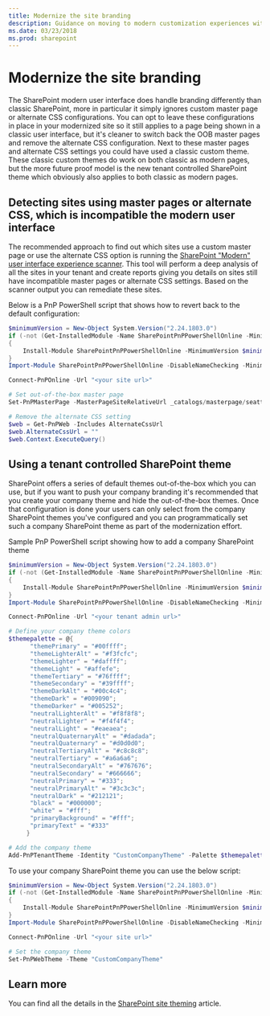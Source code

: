 ```yaml
---
title: Modernize the site branding
description: Guidance on moving to modern customization experiences within SharePoint
ms.date: 03/23/2018
ms.prod: sharepoint
---
```


# Modernize the site branding

The SharePoint modern user interface does handle branding differently than classic SharePoint, more in particular it simply ignores custom master page or alternate CSS configurations. You can opt to leave these configurations in place in your modernized site so it still applies to a page being shown in a classic user interface, but it's cleaner to switch back the OOB master pages and remove the alternate CSS configuration. Next to these master pages and alternate CSS settings you could have used a classic custom theme. These classic custom themes do work on both classic as modern pages, but the more future proof model is the new tenant controlled SharePoint theme which obviously also applies to both classic as modern pages.

## Detecting sites using master pages or alternate CSS, which is incompatible the modern user interface

The recommended approach to find out which sites use a custom master page or use the alternate CSS option is running the [SharePoint "Modern" user interface experience scanner](https://github.com/SharePoint/PnP-Tools/tree/master/Solutions/SharePoint.UIExperience.Scanner). This tool will perform a deep analysis of all the sites in your tenant and create reports giving you details on sites still have incompatible master pages or alternate CSS settings. Based on the scanner output you can remediate these sites.

Below is a PnP PowerShell script that shows how to revert back to the default configuration:

```PowerShell
$minimumVersion = New-Object System.Version("2.24.1803.0")
if (-not (Get-InstalledModule -Name SharePointPnPPowerShellOnline -MinimumVersion $minimumVersion -ErrorAction Ignore))
{
    Install-Module SharePointPnPPowerShellOnline -MinimumVersion $minimumVersion -Scope CurrentUser
}
Import-Module SharePointPnPPowerShellOnline -DisableNameChecking -MinimumVersion $minimumVersion

Connect-PnPOnline -Url "<your site url>"

# Set out-of-the-box master page
Set-PnPMasterPage -MasterPageSiteRelativeUrl _catalogs/masterpage/seattle.master -CustomMasterPageSiteRelativeUrl _catalogs/masterpage/seattle.master

# Remove the alternate CSS setting
$web = Get-PnPWeb -Includes AlternateCssUrl
$web.AlternateCssUrl = ""
$web.Context.ExecuteQuery()
```

## Using a tenant controlled SharePoint theme

SharePoint offers a series of default themes out-of-the-box which you can use, but if you want to push your company branding it's recommended that you create your company theme and hide the out-of-the-box themes. Once that configuration is done your users can only select from the company SharePoint themes you've configured and you can programmatically set such a company SharePoint theme as part of the modernization effort.

Sample PnP PowerShell script showing how to add a company SharePoint theme

```PowerShell
$minimumVersion = New-Object System.Version("2.24.1803.0")
if (-not (Get-InstalledModule -Name SharePointPnPPowerShellOnline -MinimumVersion $minimumVersion -ErrorAction Ignore))
{
    Install-Module SharePointPnPPowerShellOnline -MinimumVersion $minimumVersion -Scope CurrentUser
}
Import-Module SharePointPnPPowerShellOnline -DisableNameChecking -MinimumVersion $minimumVersion

Connect-PnPOnline -Url "<your tenant admin url>"

# Define your company theme colors
$themepalette = @{
      "themePrimary" = "#00ffff";
      "themeLighterAlt" = "#f3fcfc";
      "themeLighter" = "#daffff";
      "themeLight" = "#affefe";
      "themeTertiary" = "#76ffff";
      "themeSecondary" = "#39ffff";
      "themeDarkAlt" = "#00c4c4";
      "themeDark" = "#009090";
      "themeDarker" = "#005252";
      "neutralLighterAlt" = "#f8f8f8";
      "neutralLighter" = "#f4f4f4";
      "neutralLight" = "#eaeaea";
      "neutralQuaternaryAlt" = "#dadada";
      "neutralQuaternary" = "#d0d0d0";
      "neutralTertiaryAlt" = "#c8c8c8";
      "neutralTertiary" = "#a6a6a6";
      "neutralSecondaryAlt" = "#767676";
      "neutralSecondary" = "#666666";
      "neutralPrimary" = "#333";
      "neutralPrimaryAlt" = "#3c3c3c";
      "neutralDark" = "#212121";
      "black" = "#000000";
      "white" = "#fff";
      "primaryBackground" = "#fff";
      "primaryText" = "#333"
     }

# Add the company theme
Add-PnPTenantTheme -Identity "CustomCompanyTheme" -Palette $themepalette -IsInverted:$false
```

To use your company SharePoint theme you can use the below script:

```PowerShell
$minimumVersion = New-Object System.Version("2.24.1803.0")
if (-not (Get-InstalledModule -Name SharePointPnPPowerShellOnline -MinimumVersion $minimumVersion -ErrorAction Ignore))
{
    Install-Module SharePointPnPPowerShellOnline -MinimumVersion $minimumVersion -Scope CurrentUser
}
Import-Module SharePointPnPPowerShellOnline -DisableNameChecking -MinimumVersion $minimumVersion

Connect-PnPOnline -Url "<your site url>"

# Set the company theme
Set-PnPWebTheme -Theme "CustomCompanyTheme"
```

## Learn more

You can find all the details in the [SharePoint site theming](https://docs.microsoft.com/en-us/sharepoint/dev/declarative-customization/site-theming/sharepoint-site-theming-overview) article.
